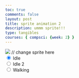 ```yaml
---
toc: true
comments: false
layout: post
title: sprite animation 2
description: ummm sprite!!!
type: tangibles
courses: { compsci: {week: 2} }
---
```


<body>
    <div>
        <canvas id="spriteContainer"> <!-- Within the base div is a canvas. An HTML canvas is used only for graphics. It allows the user to access some basic functions related to the image created on the canvas (including animation) -->
            <img id="fox_sprite" src="{{site.baseurl}}/images/fox_sprite.png">  // change sprite here
        </canvas>
        <div id="controls"> <!--basic radio buttons which can be used to check whether each individual animaiton works -->
            <input type="radio" name="animation" id="idle" checked>
            <label for="idle">Idle</label><br>
            <input type="radio" name="animation" id="idle_look">
            <label for="idle_look">Idle 2</label><br>
            <input type="radio" name="animation" id="walking">
            <label for="walking">Walking</label><br>
        </div>
    </div>
</body>

<script>
    // start on page load
    window.addEventListener('load', function () {
        const canvas = document.getElementById('spriteContainer');
        const ctx = canvas.getContext('2d');
        const SPRITE_WIDTH = 32;  // matches sprite pixel width
        const SPRITE_HEIGHT = 32; // matches sprite pixel height
        const FRAME_LIMIT = {
            'idle': 5,
            'idle_look': 14,
            'walking': 8,
            'jump':11,
            'scare':5,
            'sleep':6,
            'down':7,
        }

        const SCALE_FACTOR = 5;  // control size of sprite on canvas
        canvas.width = SPRITE_WIDTH * SCALE_FACTOR;
        canvas.height = SPRITE_HEIGHT * SCALE_FACTOR;

        class Fox {
            constructor() {
                this.image = document.getElementById("fox_sprite");
                this.x = 0;
                this.y = 0;
                this.minFrame = 0;
                this.maxFrame = FRAME_LIMIT['idle'];
                this.frameX = 0;
                this.frameY = 0;
            }

            // draw fox object
            draw(context) {
                context.drawImage(
                    this.image,
                    this.frameX * SPRITE_WIDTH,
                    this.frameY * SPRITE_HEIGHT,
                    SPRITE_WIDTH,
                    SPRITE_HEIGHT,
                    this.x,
                    this.y,
                    canvas.width,
                    canvas.height
                );
            }

            // update frameX of object
            update() {
                if (this.frameX < this.maxFrame) {
                    this.frameX++;
                } else {
                    this.frameX = 0;
                }
            }
        }

        // fox object
        const fox = new Fox();

        // update frameY of Fox object, action from idle, bark, walk radio control
        const controls = document.getElementById('controls');
        controls.addEventListener('click', function (event) {
            if (event.target.tagName === 'INPUT') {
                const selectedAnimation = event.target.id;
                switch (selectedAnimation) {
                    case 'idle':
                        fox.frameY = 0;
                        fox.maxFrame = FRAME_LIMIT['idle'];
                        break;
                    case 'idle_look':
                        fox.frameY = 1;
                        fox.maxFrame = FRAME_LIMIT['idle_look'];
                        break;
                    case 'walking':
                        fox.frameY = 2;
                        fox.maxFrame = FRAME_LIMIT['walking'];
                        break;
                    default:
                        break;
                }
            }
        });
        document.addEventListener('keydown', function(event) {
    switch (event.key) {
        case 'ArrowUp':
            fox.frameY = 3; // Assuming frameY index for upward movement animation
            fox.maxFrame = FRAME_LIMIT['jump'];
            break;
        case 'ArrowDown':
            fox.frameY = 6; // Assuming frameY index for downward movement animation
            fox.maxFrame = FRAME_LIMIT['down'];
            break;
        case 'ArrowLeft':
            fox.frameY = 4; // Assuming frameY index for leftward movement animation
            fox.maxFrame = FRAME_LIMIT['scare'];
            break;
        case 'ArrowRight':
            fox.frameY = 5; // Assuming frameY index for rightward movement animation
            fox.maxFrame = FRAME_LIMIT['sleep'];
            break;
        default:
            break;
    }

    // Start the animation loop
    animate();
});
        // Animation recursive control function
        function animate() {
            // Clears the canvas to remove the previous frame.
            ctx.clearRect(0, 0, canvas.width, canvas.height);

            // Draws the current frame of the sprite.
            fox.draw(ctx);

            // Updates the `frameX` property to prepare for the next frame in the sprite sheet.
            fox.update();

           // Introduce a delay of 100 milliseconds (adjust as needed for desired speed)
            setTimeout(function() {
                requestAnimationFrame(animate);
            }, 120); // Adjust delay time for slower or faster animation
        }

        // run 1st animate
        animate();
    });
</script>